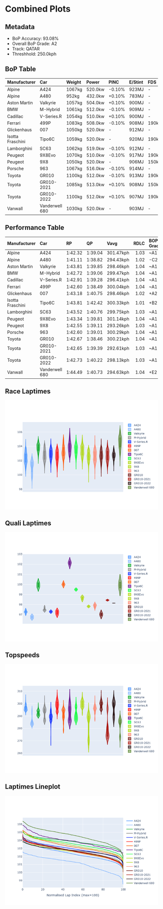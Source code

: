 # Combined Plots

## Metadata

- BoP Accuracy: 93.08%
- Overall BoP Grade: A2
- Track: QATAR
- Threshhold: 250.0kph

## BoP Table
| Manufacturer     | Car            | Weight   | Power   | PINC   | E/Stint   | FDS    | RDP    | QDP    | TDP    |
|:-----------------|:---------------|:---------|:--------|:-------|:----------|:-------|:-------|:-------|:-------|
| Alpine           | A424           | 1067kg   | 520.0kw | -0.10% | 923MJ     | -      | 52.35% | 61.85% | 27.84% |
| Alpine           | A480           | 952kg    | 432.0kw | +0.10% | 783MJ     | -      | 54.51% | 76.19% | 54.04% |
| Aston Martin     | Valkyrie       | 1057kg   | 504.0kw | +0.10% | 900MJ     | -      | 53.59% | 53.33% | 21.51% |
| BMW              | M-Hybrid       | 1061kg   | 512.0kw | -0.10% | 909MJ     | -      | 53.26% | 57.23% | 34.54% |
| Cadillac         | V-Series.R     | 1054kg   | 510.0kw | +0.10% | 900MJ     | -      | 47.80% | 56.73% | 19.63% |
| Ferrari          | 499P           | 1083kg   | 508.0kw | -0.10% | 908MJ     | 190kph | 53.02% | 42.32% | 9.88%  |
| Glickenhaus      | 007            | 1050kg   | 520.0kw | -      | 912MJ     | -      | 46.49% | 46.07% | 47.78% |
| Isotta Fraschini | Tipo6C         | 1059kg   | 520.0kw | -      | 920MJ     | 190kph | 43.95% | 47.22% | 31.53% |
| Lamborghini      | SC63           | 1062kg   | 519.0kw | -0.10% | 912MJ     | -      | 46.33% | 59.50% | 29.33% |
| Peugeot          | 9X8Evo         | 1070kg   | 510.0kw | -0.10% | 917MJ     | 190kph | 48.47% | 51.26% | 16.02% |
| Peugeot          | 9X8            | 1050kg   | 520.0kw | -      | 906MJ     | 150kph | 54.07% | 57.08% | 10.80% |
| Porsche          | 963            | 1067kg   | 516.0kw | -0.10% | 914MJ     | -      | 50.87% | 45.25% | 30.77% |
| Toyota           | GR010          | 1100kg   | 512.0kw | -0.10% | 913MJ     | 190kph | 52.43% | 57.12% | 12.82% |
| Toyota           | GR010-2021     | 1085kg   | 513.0kw | +0.10% | 908MJ     | 150kph | 54.09% | 52.67% | 26.37% |
| Toyota           | GR010-2022     | 1100kg   | 512.0kw | +0.10% | 907MJ     | 190kph | 53.48% | 69.44% | 7.86%  |
| Vanwall          | Vanderwell 680 | 1030kg   | 520.0kw | -      | 903MJ     | -      | 53.41% | 56.28% | 29.85% |

## Performance Table
| Manufacturer     | Car            | RP      | QP      | Vavg      |   RDLC | BOP-Grade   | Match   |
|:-----------------|:---------------|:--------|:--------|:----------|-------:|:------------|:--------|
| Alpine           | A424           | 1:42.32 | 1:39.04 | 301.47kph |   1.03 | ~A1         | 98.94%  |
| Alpine           | A480           | 1:41.11 | 1:38.82 | 294.43kph |   1.02 | -C2         | 71.03%  |
| Aston Martin     | Valkyrie       | 1:43.81 | 1:39.85 | 298.46kph |   1.04 | ~A1         | 96.71%  |
| BMW              | M-Hybrid       | 1:42.72 | 1:39.06 | 299.47kph |   1.04 | ~A1         | 99.82%  |
| Cadillac         | V-Series.R     | 1:42.91 | 1:39.28 | 296.41kph |   1.04 | ~A1         | 99.96%  |
| Ferrari          | 499P           | 1:42.60 | 1:38.49 | 300.04kph |   1.04 | ~A1         | 99.50%  |
| Glickenhaus      | 007            | 1:43.18 | 1:40.75 | 298.46kph |   1.02 | +A2         | 93.72%  |
| Isotta Fraschini | Tipo6C         | 1:43.81 | 1:42.42 | 300.33kph |   1.01 | +B2         | 84.33%  |
| Lamborghini      | SC63           | 1:43.52 | 1:40.76 | 299.75kph |   1.03 | ~A1         | 97.10%  |
| Peugeot          | 9X8Evo         | 1:43.34 | 1:39.81 | 301.14kph |   1.04 | ~A1         | 96.57%  |
| Peugeot          | 9X8            | 1:42.55 | 1:39.11 | 293.26kph |   1.03 | ~A1         | 99.30%  |
| Porsche          | 963            | 1:42.60 | 1:39.01 | 300.29kph |   1.04 | ~A1         | 99.71%  |
| Toyota           | GR010          | 1:42.67 | 1:38.46 | 300.21kph |   1.04 | ~A1         | 99.76%  |
| Toyota           | GR010-2021     | 1:42.65 | 1:39.39 | 292.61kph |   1.03 | ~A1         | 99.85%  |
| Toyota           | GR010-2022     | 1:42.73 | 1:40.22 | 298.13kph |   1.03 | ~A1         | 100.00% |
| Vanwall          | Vanderwell 680 | 1:44.49 | 1:40.73 | 294.63kph |   1.04 | +E2         | 52.98%  |

## Race Laptimes
![Race Laptimes](images/race_violin.png)

## Quali Laptimes
![Quali Laptimes](images/quali_violin.png)

## Topspeeds
![Topspeeds](images/topspeed_violin.png)

## Laptimes Lineplot
![Laptimes Lineplot](images/laptime_line.png)

